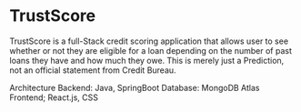 ﻿# TrustScore

 TrustScore is a full-Stack credit scoring application that allows user to see whether or not they are eligible for a loan depending on the number of past loans they have and how much they owe. This is merely just a Prediction, not an official statement from Credit Bureau.

 Architecture
Backend: Java, SpringBoot
Database: MongoDB Atlas
Frontend; React.js, CSS

